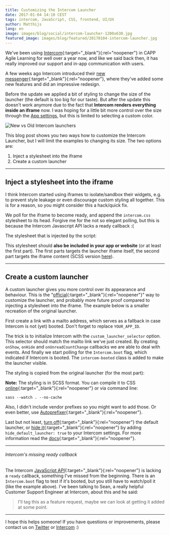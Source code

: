 ```yaml
---
title: Customizing the Intercom Launcher
date: 2017-01-04 14:10 CEST
tags: intercom, JavaScript, CSS, frontend, UI/UX
author: Matthijs
lang: en
image: images/blog/social/intercom-launcher-1200x630.jpg
featured_image: images/blog/featured/20170104-intercom-launcher.jpg
---
```


We've been using [Intercom](https://www.intercom.com/){:target="_blank"}{:rel="noopener"} in CAPP Agile Learning for well over a year now, and like we said back then, it has really improved our support and in-app communication with users.

A few weeks ago Intercom introduced their [new messenger](https://docs.intercom.com/a-guide-to-the-new-intercom-messenger/the-new-intercom-messenger){:target="_blank"}{:rel="noopener"}, where they've added some new features and did an impressive redesign.

Before the update we applied a bit of styling to change the size of the launcher (the default is too big for our taste). But after the update this doesn't work anymore due to the fact that **Intercom renders everything inside an iframe** now. I was hoping for a little bit more control over the size through the [App settings](https://docs.intercom.com/configure-intercom-for-your-product-or-site/customize-the-intercom-messenger/customize-the-intercom-messenger-basics), but this is limited to selecting a custom color.

![New vs Old Intercom launchers](/images/blog/en/intercom-new-vs-old-launcher.png)

This blog post shows you two ways how to customize the Intercom Launcher, but I will limit the examples to changing its size. The two options are:

1. Inject a stylesheet into the iframe
2. Create a custom launcher

---

## Inject a stylesheet into the iframe

I think Intercom started using iframes to isolate/sandbox their widgets, e.g. to prevent style leakage or even discourage custom styling all together. This is for a reason, so you might consider this a hack/quick fix.

<script src="https://gist.github.com/852cfed0ee22b07b5263ca04930705c8.js?file=script.js" type="text/javascript"></script>

We poll for the iframe to become ready, and append the `intercom.css` stylesheet to its head. Forgive me for the not so elegant polling, but this is because the Intercom Javascript API lacks a ready callback :(

The stylesheet that is injected by the script:

<script src="https://gist.github.com/852cfed0ee22b07b5263ca04930705c8.js?file=intercom.css" type="text/javascript"></script>

This stylesheet should **also be included in your app or website** (or at least the first part). The first parts targets the launcher iframe itself, the second part targets the iframe content (SCSS version [here](https://gist.github.com/sn3p/852cfed0ee22b07b5263ca04930705c8#file-intercom-scss)).

---

## Create a custom launcher

A custom launcher gives you more control over its appearance and behaviour. This is the "[official](https://docs.intercom.com/configure-intercom-for-your-product-or-site/customize-the-intercom-messenger/customize-the-intercom-messenger-technical){:target="_blank"}{:rel="noopener"}" way to customize the launcher, and probably more future proof compared to injecting a stylesheet into the iframe. The example below is a smaller recreation of the original launcher.

First create a link with a mailto address, which serves as a fallback in case Intercom is not (yet) booted. Don't forget to replace `YOUR_APP_ID`.

<script src="https://gist.github.com/2f3e3c5ba51fd8733a29fc0b4ff95a42.js?file=index.html" type="text/javascript"></script>

The trick is to initialize Intercom with the `custom_launcher_selector` option. This selector should match the mailto link we've just created. By creating `onShow`, `onHide` and `onUnreadCountChange` callbacks we are able to deal with events. And finally we start polling for the `Intercom.boot` flag, which indicated if Intercom is booted. The `intercom-booted` class is added to make the launcher visible.

<script src="https://gist.github.com/2f3e3c5ba51fd8733a29fc0b4ff95a42.js?file=script.js" type="text/javascript"></script>

The styling is copied from the original launcher (for the most part):

<script src="https://gist.github.com/2f3e3c5ba51fd8733a29fc0b4ff95a42.js?file=intercom-launcher.scss" type="text/javascript"></script>

**Note:** The styling is in SCSS format. You can compile it to CSS [online](http://www.sassmeister.com){:target="_blank"}{:rel="noopener"} or via command line:

~~~
sass --watch . --no-cache
~~~

Also, I didn't include vendor prefixes so you might want to add those. Or even better, use [Autoprefixer](https://github.com/postcss/autoprefixer){:target="_blank"}{:rel="noopener"}.

Last but not least, [turn off](https://docs.intercom.com/configure-intercom-for-your-product-or-site/customize-the-intercom-messenger/turning-off-the-intercom-messenger-launcher){:target="_blank"}{:rel="noopener"} the default launcher, or [hide it](https://docs.intercom.com/configure-intercom-for-your-product-or-site/customize-the-intercom-messenger/customize-the-intercom-messenger-technical#show-the-intercom-messenger-to-selected-users-for-web-){:target="_blank"}{:rel="noopener"} by adding `hide_default_launcher: true` to your Intercom settings. For more information read the [docs](https://docs.intercom.com/configure-intercom-for-your-product-or-site/customize-the-intercom-messenger/customize-the-intercom-messenger-technical){:target="_blank"}{:rel="noopener"}.

---

###### Intercom's missing ready callback

The Intercom [JavaScript API](https://docs.intercom.com/configure-intercom-for-your-product-or-site/customize-the-intercom-messenger/the-intercom-javascript-api){:target="_blank"}{:rel="noopener"} is lacking a `ready` callback, something I've missed from the beginning. There is an `Intercom.boot` flag to test if it's booted, but you still have to watch/poll it (like the example above). I've been talking to Sean, a really helpful Customer Support Engineer at Intercom, about this and he said:

> I'll tag this as a feature request, maybe we can look at getting it added at some point.

---

I hope this helps someone! If you have questions or improvements, please contact us on [Twitter](https://twitter.com/DefactoSoftware) or [Intercom](javascript:Intercom('show')) :)
